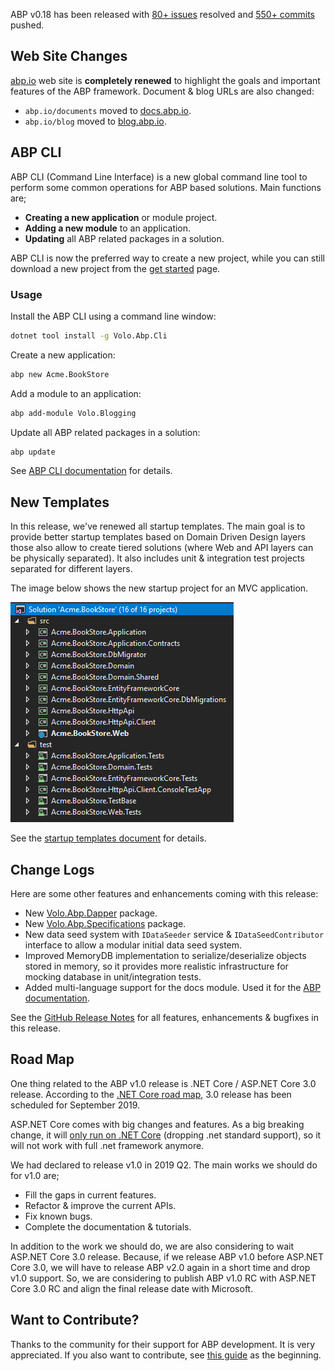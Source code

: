ABP v0.18 has been released with [80+ issues](https://github.com/abpframework/abp/milestone/16?closed=1) resolved and [550+ commits](https://github.com/abpframework/abp/compare/0.17.0.0...0.18.0) pushed.

## Web Site Changes

[abp.io](https://abp.io) web site is **completely renewed** to highlight the goals and important features of the ABP framework. Document & blog URLs are also changed:

- `abp.io/documents` moved to [docs.abp.io](https://docs.abp.io).
- `abp.io/blog` moved to [blog.abp.io](https://blog.abp.io).

## ABP CLI

ABP CLI (Command Line Interface) is a new global command line tool to perform some common operations for ABP based solutions. Main functions are;

* **Creating a new application** or module project.
* **Adding a new module** to an application.
* **Updating** all ABP related packages in a solution.

ABP CLI is now the preferred way to create a new project, while you can still download a new project from the [get started](https://abp.io/get-started) page.

### Usage

Install the ABP CLI using a command line window:

````bash
dotnet tool install -g Volo.Abp.Cli
````

Create a new application:

````bash
abp new Acme.BookStore
````

Add a module to an application:

````bash
abp add-module Volo.Blogging
````

Update all ABP related packages in a solution:

````bash
abp update
````

See [ABP CLI documentation](https://docs.abp.io/en/abp/latest/CLI) for details.

## New Templates

In this release, we've renewed all startup templates. The main goal is to provide better startup templates based on Domain Driven Design layers those also allow to create tiered solutions (where Web and API layers can be physically separated). It also includes unit & integration test projects separated for different layers.

The image below shows the new startup project for an MVC application.

![mvc-template-solution](mvc-template-solution.png)

See the [startup templates document](https://docs.abp.io/en/abp/latest/Startup-Templates/Index) for details.

## Change Logs

Here are some other features and enhancements coming with this release:

* New [Volo.Abp.Dapper](https://www.nuget.org/packages/Volo.Abp.Dapper) package.
* New [Volo.Abp.Specifications](https://www.nuget.org/packages/Volo.Abp.Specifications) package.
* New data seed system with `IDataSeeder` service & `IDataSeedContributor` interface to allow a modular initial data seed system.
* Improved MemoryDB implementation to serialize/deserialize objects stored in memory, so it provides more realistic infrastructure for mocking database in unit/integration tests.
* Added multi-language support for the docs module. Used it for the [ABP documentation](https://docs.abp.io).

See the [GitHub Release Notes](https://github.com/abpframework/abp/releases/tag/0.18.0) for all features, enhancements & bugfixes in this release.

## Road Map

One thing related to the ABP v1.0 release is .NET Core / ASP.NET Core 3.0 release. According to the [.NET Core road map](https://github.com/dotnet/core/blob/master/roadmap.md), 3.0 release has been scheduled for September 2019.

ASP.NET Core comes with big changes and features. As a big breaking change, it will [only run on .NET Core](https://github.com/aspnet/Announcements/issues/324) (dropping .net standard support), so it will not work with full .net framework anymore.

We had declared to release v1.0 in 2019 Q2. The main works we should do for v1.0 are;

* Fill the gaps in current features.
* Refactor & improve the current APIs.
* Fix known bugs.
* Complete the documentation & tutorials.

In addition to the work we should do, we are also considering to wait ASP.NET Core 3.0 release. Because, if we release ABP v1.0 before ASP.NET Core 3.0, we will have to release ABP v2.0 again in a short time and drop v1.0 support. So, we are considering to publish ABP v1.0 RC with ASP.NET Core 3.0 RC and align the final release date with Microsoft.

## Want to Contribute?

Thanks to the community for their support for ABP development. It is very appreciated. If you also want to contribute, see [this guide](https://github.com/abpframework/abp/blob/master/docs/en/Contribution/Index.md) as the beginning.